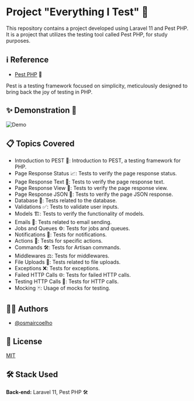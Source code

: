 # Project "Everything I Test" 👋

This repository contains a project developed using Laravel 11 and Pest PHP. It is a project that utilizes the testing
tool called Pest PHP, for study purposes.

## ℹ️ Reference

- [Pest PHP](https://pestphp.com/) 🐛

Pest is a testing framework focused on simplicity, meticulously designed to bring back the joy of testing in PHP.

## ✨ Demonstration 🎥

![Demo](public/demoProject.gif)

## 📋 Topics Covered

- Introduction to PEST 🐛: Introduction to PEST, a testing framework for PHP.
- Page Response Status 📈: Tests to verify the page response status.
- Page Response Text 📝: Tests to verify the page response text.
- Page Response View 👀: Tests to verify the page response view.
- Page Response JSON 📄: Tests to verify the page JSON response.
- Database 💾: Tests related to the database.
- Validations ✅: Tests to validate user inputs.
- Models 🏗️: Tests to verify the functionality of models.
- Emails 📧: Tests related to email sending.
- Jobs and Queues ⚙️: Tests for jobs and queues.
- Notifications 🔔: Tests for notifications.
- Actions 🎯: Tests for specific actions.
- Commands 🛠️: Tests for Artisan commands.
- Middlewares ⚖️: Tests for middlewares.
- File Uploads 📂: Tests related to file uploads.
- Exceptions ❌: Tests for exceptions.
- Failed HTTP Calls 🌐: Tests for failed HTTP calls.
- Testing HTTP Calls 📲: Tests for HTTP calls.
- Mocking 🃏: Usage of mocks for testing.

## 👨‍💻 Authors

- [@osmaircoelho](https://www.github.com/osmaircoelho)

## 📄 License

[MIT](https://choosealicense.com/licenses/mit/)

## 🛠️ Stack Used

**Back-end:** Laravel 11, Pest PHP 🛠️
